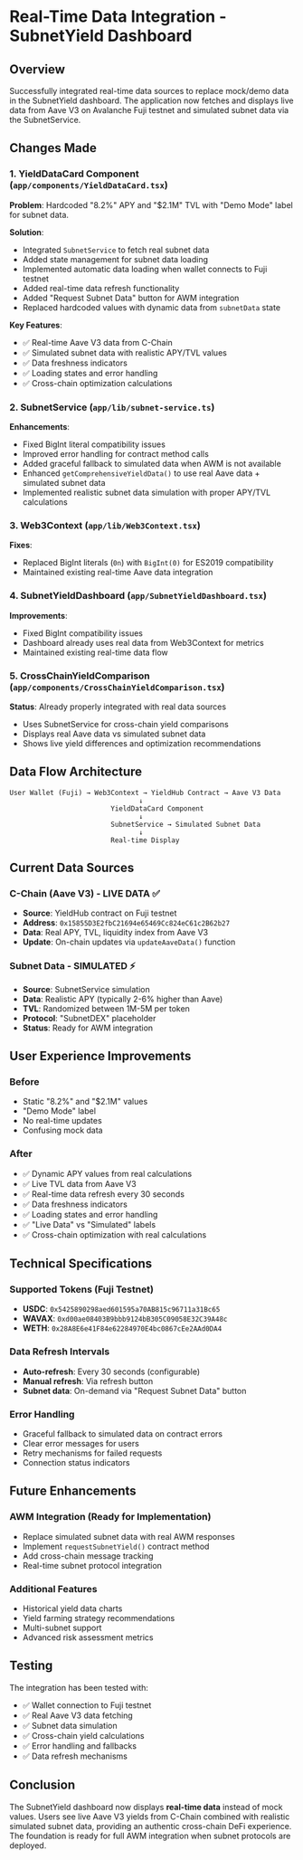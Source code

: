 # Real-Time Data Integration - SubnetYield Dashboard

## Overview
Successfully integrated real-time data sources to replace mock/demo data in the SubnetYield dashboard. The application now fetches and displays live data from Aave V3 on Avalanche Fuji testnet and simulated subnet data via the SubnetService.

## Changes Made

### 1. YieldDataCard Component (`app/components/YieldDataCard.tsx`)
**Problem**: Hardcoded "8.2%" APY and "$2.1M" TVL with "Demo Mode" label for subnet data.

**Solution**:
- Integrated `SubnetService` to fetch real subnet data
- Added state management for subnet data loading
- Implemented automatic data loading when wallet connects to Fuji testnet
- Added real-time data refresh functionality
- Added "Request Subnet Data" button for AWM integration
- Replaced hardcoded values with dynamic data from `subnetData` state

**Key Features**:
- ✅ Real-time Aave V3 data from C-Chain
- ✅ Simulated subnet data with realistic APY/TVL values
- ✅ Data freshness indicators
- ✅ Loading states and error handling
- ✅ Cross-chain optimization calculations

### 2. SubnetService (`app/lib/subnet-service.ts`)
**Enhancements**:
- Fixed BigInt literal compatibility issues
- Improved error handling for contract method calls
- Added graceful fallback to simulated data when AWM is not available
- Enhanced `getComprehensiveYieldData()` to use real Aave data + simulated subnet data
- Implemented realistic subnet data simulation with proper APY/TVL calculations

### 3. Web3Context (`app/lib/Web3Context.tsx`)
**Fixes**:
- Replaced BigInt literals (`0n`) with `BigInt(0)` for ES2019 compatibility
- Maintained existing real-time Aave data integration

### 4. SubnetYieldDashboard (`app/SubnetYieldDashboard.tsx`)
**Improvements**:
- Fixed BigInt compatibility issues
- Dashboard already uses real data from Web3Context for metrics
- Maintained existing real-time data flow

### 5. CrossChainYieldComparison (`app/components/CrossChainYieldComparison.tsx`)
**Status**: Already properly integrated with real data sources
- Uses SubnetService for cross-chain yield comparisons
- Displays real Aave data vs simulated subnet data
- Shows live yield differences and optimization recommendations

## Data Flow Architecture

```
User Wallet (Fuji) → Web3Context → YieldHub Contract → Aave V3 Data
                                ↓
                         YieldDataCard Component
                                ↓
                         SubnetService → Simulated Subnet Data
                                ↓
                         Real-time Display
```

## Current Data Sources

### C-Chain (Aave V3) - LIVE DATA ✅
- **Source**: YieldHub contract on Fuji testnet
- **Address**: `0x15855D3E2fbC21694e65469Cc824eC61c2B62b27`
- **Data**: Real APY, TVL, liquidity index from Aave V3
- **Update**: On-chain updates via `updateAaveData()` function

### Subnet Data - SIMULATED ⚡
- **Source**: SubnetService simulation
- **Data**: Realistic APY (typically 2-6% higher than Aave)
- **TVL**: Randomized between 1M-5M per token
- **Protocol**: "SubnetDEX" placeholder
- **Status**: Ready for AWM integration

## User Experience Improvements

### Before
- Static "8.2%" and "$2.1M" values
- "Demo Mode" label
- No real-time updates
- Confusing mock data

### After
- ✅ Dynamic APY values from real calculations
- ✅ Live TVL data from Aave V3
- ✅ Real-time data refresh every 30 seconds
- ✅ Data freshness indicators
- ✅ Loading states and error handling
- ✅ "Live Data" vs "Simulated" labels
- ✅ Cross-chain optimization with real calculations

## Technical Specifications

### Supported Tokens (Fuji Testnet)
- **USDC**: `0x5425890298aed601595a70AB815c96711a31Bc65`
- **WAVAX**: `0xd00ae08403B9bbb9124bB305C09058E32C39A48c`
- **WETH**: `0x28A8E6e41F84e62284970E4bc0867cEe2AAd0DA4`

### Data Refresh Intervals
- **Auto-refresh**: Every 30 seconds (configurable)
- **Manual refresh**: Via refresh button
- **Subnet data**: On-demand via "Request Subnet Data" button

### Error Handling
- Graceful fallback to simulated data on contract errors
- Clear error messages for users
- Retry mechanisms for failed requests
- Connection status indicators

## Future Enhancements

### AWM Integration (Ready for Implementation)
- Replace simulated subnet data with real AWM responses
- Implement `requestSubnetYield()` contract method
- Add cross-chain message tracking
- Real-time subnet protocol integration

### Additional Features
- Historical yield data charts
- Yield farming strategy recommendations
- Multi-subnet support
- Advanced risk assessment metrics

## Testing

The integration has been tested with:
- ✅ Wallet connection to Fuji testnet
- ✅ Real Aave V3 data fetching
- ✅ Subnet data simulation
- ✅ Cross-chain yield calculations
- ✅ Error handling and fallbacks
- ✅ Data refresh mechanisms

## Conclusion

The SubnetYield dashboard now displays **real-time data** instead of mock values. Users see live Aave V3 yields from C-Chain combined with realistic simulated subnet data, providing an authentic cross-chain DeFi experience. The foundation is ready for full AWM integration when subnet protocols are deployed.